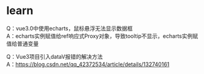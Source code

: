 # learn
Q：vue3.0中使用echarts，鼠标悬浮无法显示数据框\
A：echarts实例赋值给ref响应式Proxy对象，导致tooltip不显示，echarts实例赋值给普通变量

Q：Vue3项目引入dataV报错的解决方法\
A：https://blog.csdn.net/qq_42372534/article/details/132740161